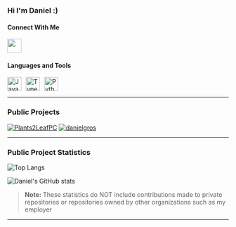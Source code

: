 ### Hi I'm Daniel :)

#### Connect With Me
<a href="https://www.linkedin.com/in/danielmgros"> <img height="32" width="32" src="https://cdn.simpleicons.org/linkedin" /> </a>


#### Languages and Tools
<div style="display: flex; align-items: center; gap: 10px;">
    <img height="32" width="32" src="https://cdn.simpleicons.org/javascript" alt="JavaScript Icon" />
    <img height="32" width="32" src="https://cdn.simpleicons.org/typescript" alt="TypeScript Icon" />
    <img height="32" width="32" src="https://cdn.simpleicons.org/python" alt="Python Icon" />
</div>



----

### Public Projects
[![Plants2LeafPC](https://github-readme-stats.vercel.app/api/pin/?username=danielgros&repo=Plants2LeafPC&description_lines_count=5)](https://github.com/danielgros/Plants2LeafPC)
[![danielgros](https://github-readme-stats.vercel.app/api/pin/?username=danielgros&repo=danielgros&description_lines_count=5)](https://github.com/danielgros/danielgros)

----

### Public Project Statistics
![Top Langs](https://github-readme-stats.vercel.app/api/top-langs/?username=danielgros&langs_count=20&layout=compact&size_weight=0&count_weight=1)

![Daniel's GitHub stats](https://github-readme-stats.vercel.app/api?username=danielgros&show=reviews,prs_merged&show_icons=true&rank_icon=github&include_all_commits=true&disable_animations=true)

> **Note:**
> These statistics do NOT include contributions made to private repositories or repositories owned by other organizations such as my employer

----

<!--START_SECTION:activity-->

<!--
**danielgros/danielgros** is a ✨ _special_ ✨ repository because its `README.md` (this file) appears on your GitHub profile.

Here are some ideas to get you started:

- 🔭 I’m currently working on ...
- 🌱 I’m currently learning ...
- 👯 I’m looking to collaborate on ...
- 🤔 I’m looking for help with ...
- 💬 Ask me about ...
- 📫 How to reach me: ...
- 😄 Pronouns: ...
- ⚡ Fun fact: ...
-->
